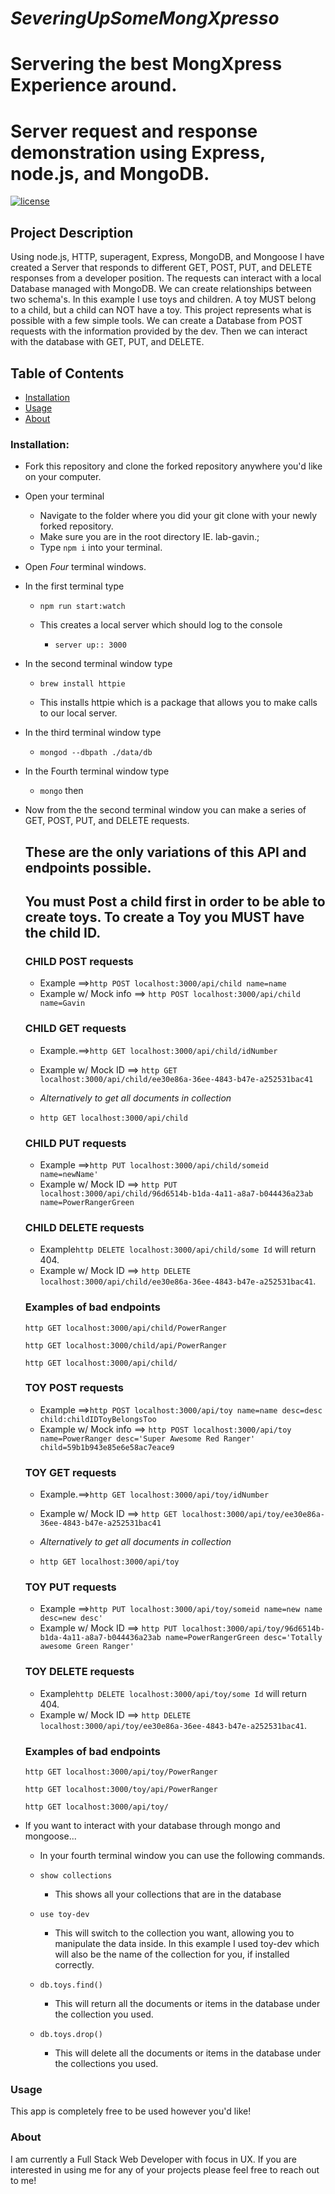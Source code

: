 # *SeveringUpSomeMongXpresso*
# Servering the best MongXpress Experience around.

# Server request and response demonstration using Express, node.js, and MongoDB.
[![license](https://img.shields.io/github/license/mashape/apistatus.svg)]()

## Project Description
Using node.js, HTTP, superagent, Express, MongoDB, and Mongoose I have created a Server that responds to different GET, POST, PUT, and DELETE responses from a developer position. The requests can interact with a local Database managed with MongoDB. We can create relationships between two schema's. In this example I use toys and children. A toy MUST belong to a child, but a child can NOT have a toy. This project represents what is possible with a few simple tools. We can create a Database from POST requests with the information provided by the dev. Then we can interact with the database with GET, PUT, and DELETE.

## Table of Contents
+ [Installation](#installation)
+ [Usage](#Usage)
+ [About](#About)

### Installation:
+ Fork this repository and clone the forked repository anywhere you'd like on your computer.

+ Open your terminal
  + Navigate to the folder where you did your git clone with your newly forked repository.
  + Make sure you are in the root directory IE. lab-gavin.;
  + Type `npm i` into your terminal.
+ Open *Four* terminal windows.
+ In the first terminal type
  + `npm run start:watch`

  + This creates a local server which should log to the console
    + `server up:: 3000`

+ In the second terminal window type
  + `brew install httpie`

  + This installs httpie which is a package that allows you to make calls to our local server.

+ In the third terminal window type
    + `mongod --dbpath ./data/db`

+ In the Fourth terminal window type
  + `mongo` then

+ Now from the the second terminal window you can make a series of GET, POST, PUT, and DELETE requests.

  ## These are the only variations of this API and endpoints possible.
  ## You must Post a child first in order to be able to create toys. To create a Toy you MUST have the child ID.

  ### CHILD POST requests
  + Example ==>`http POST localhost:3000/api/child name=name`
  + Example w/ Mock info ==> `http POST localhost:3000/api/child name=Gavin`

  ### CHILD GET requests
  + Example.==>`http GET localhost:3000/api/child/idNumber`
  + Example w/ Mock ID ==> `http GET localhost:3000/api/child/ee30e86a-36ee-4843-b47e-a252531bac41`


  + *Alternatively to get all documents in collection*

  + `http GET localhost:3000/api/child`


  ### CHILD PUT requests
  + Example ==>`http PUT localhost:3000/api/child/someid name=newName'`
  + Example w/ Mock ID ==> `http PUT localhost:3000/api/child/96d6514b-b1da-4a11-a8a7-b044436a23ab name=PowerRangerGreen`

  ### CHILD DELETE requests
  + Example`http DELETE localhost:3000/api/child/some Id` will return 404.
  + Example w/ Mock ID ==> `http DELETE localhost:3000/api/child/ee30e86a-36ee-4843-b47e-a252531bac41`.

  ### Examples of bad endpoints
  `http GET localhost:3000/api/child/PowerRanger`

  `http GET localhost:3000/child/api/PowerRanger`

  `http GET localhost:3000/api/child/`
  ### TOY POST requests
  + Example ==>`http POST localhost:3000/api/toy name=name desc=desc child:childIDToyBelongsToo`
  + Example w/ Mock info ==> `http POST localhost:3000/api/toy name=PowerRanger desc='Super Awesome Red Ranger' child=59b1b943e85e6e58ac7eace9`

  ### TOY GET requests
  + Example.==>`http GET localhost:3000/api/toy/idNumber`
  + Example w/ Mock ID ==> `http GET localhost:3000/api/toy/ee30e86a-36ee-4843-b47e-a252531bac41`

  + *Alternatively to get all documents in collection*

  + `http GET localhost:3000/api/toy`


  ### TOY PUT requests
  + Example ==>`http PUT localhost:3000/api/toy/someid name=new name desc=new desc'`
  + Example w/ Mock ID ==> `http PUT localhost:3000/api/toy/96d6514b-b1da-4a11-a8a7-b044436a23ab name=PowerRangerGreen desc='Totally awesome Green Ranger'`

  ### TOY DELETE requests
  + Example`http DELETE localhost:3000/api/toy/some Id` will return 404.
  + Example w/ Mock ID ==> `http DELETE localhost:3000/api/toy/ee30e86a-36ee-4843-b47e-a252531bac41`.

  ### Examples of bad endpoints
  `http GET localhost:3000/api/toy/PowerRanger`

  `http GET localhost:3000/toy/api/PowerRanger`

  `http GET localhost:3000/api/toy/`



<!-- ```
for code blocks
``` -->

+ If you want to interact with your database through mongo and mongoose...
  + In your fourth terminal window you can use the following commands.

  + `show collections`
    + This shows all your collections that are in the database

  + `use toy-dev`
    + This will switch to the collection you want, allowing you to manipulate the data inside. In this example I used toy-dev which will also be the name of the collection for you, if installed correctly.

  + `db.toys.find()`
    + This will return all the documents or items in the database under the collection you used.

  + `db.toys.drop()`
    + This will delete all the documents or items in the database under the collections you used.

### Usage
This app is completely free to be used however you'd like!


### About
I am currently a Full Stack Web Developer with focus in UX. If you are interested in using me for any of your projects please feel free to reach out to me!
